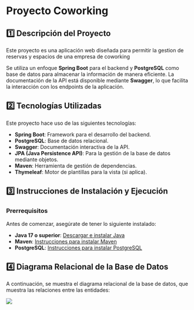 # Proyecto Coworking

## 1️⃣ Descripción del Proyecto

Este proyecto es una aplicación web diseñada para permitir la gestion de reservas y espacios de una empresa de coworking

Se utiliza un enfoque **Spring Boot** para el backend y **PostgreSQL** como base de datos para almacenar la información de manera eficiente. La documentación de la API está disponible mediante **Swagger**, lo que facilita la interacción con los endpoints de la aplicación.

## 2️⃣ Tecnologías Utilizadas

Este proyecto hace uso de las siguientes tecnologías:

- **Spring Boot**: Framework para el desarrollo del backend.
- **PostgreSQL**: Base de datos relacional.
- **Swagger**: Documentación interactiva de la API.
- **JPA (Java Persistence API)**: Para la gestión de la base de datos mediante objetos.
- **Maven**: Herramienta de gestión de dependencias.
- **Thymeleaf**: Motor de plantillas para la vista (si aplica).

## 3️⃣ Instrucciones de Instalación y Ejecución

### Prerrequisitos

Antes de comenzar, asegúrate de tener lo siguiente instalado:

- **Java 17 o superior**: [Descargar e instalar Java](https://adoptopenjdk.net/)
- **Maven**: [Instrucciones para instalar Maven](https://maven.apache.org/install.html)
- **PostgreSQL**: [Instrucciones para instalar PostgreSQL](https://www.postgresql.org/download/)


## 4️⃣ Diagrama Relacional de la Base de Datos

A continuación, se muestra el diagrama relacional de la base de datos, que muestra las relaciones entre las entidades:

<img src= "./ERDiagramCoworkers.png">
